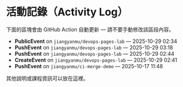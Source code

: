 # 活動記錄（Activity Log）

下面的區塊會由 GitHub Action 自動更新 — 請不要手動修改該區段內容。

<!-- ACTIVITY_START -->
- **PublicEvent** on `jiangyanmu/devops-pages-lab` — 2025-10-29 02:34
- **PushEvent** on `jiangyanmu/devops-pages-lab` — 2025-10-29 03:18
- **PushEvent** on `jiangyanmu/devops-pages-lab` — 2025-10-29 02:44
- **CreateEvent** on `jiangyanmu/devops-pages-lab` — 2025-10-29 02:41
- **PushEvent** on `jiangyanmu/ci-merge-demo` — 2025-10-17 11:48
<!-- ACTIVITY_END -->

其他說明或課程資訊可以放在這裡。
